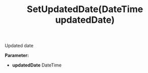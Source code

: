 ﻿---
uid: crmscript_ref_NSAppointmentEntity_SetUpdatedDate
title: SetUpdatedDate(DateTime updatedDate)
intellisense: NSAppointmentEntity.SetUpdatedDate
keywords: NSAppointmentEntity, GetUpdatedDate
so.topic: reference
---

Updated date

**Parameter:** 
 - **updatedDate** DateTime

